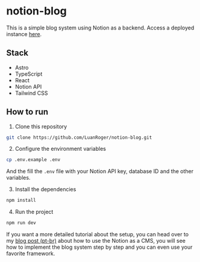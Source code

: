 # notion-blog

This is a simple blog system using Notion as a backend.
Access a deployed instance [here](https://notion-blog-luanroger.vercel.app).

## Stack

- Astro
- TypeScript
- React
- Notion API
- Tailwind CSS

## How to run

1. Clone this repository

```bash
git clone https://github.com/LuanRoger/notion-blog.git
```

2. Configure the environment variables

```bash
cp .env.example .env
```

And the fill the `.env` file with your Notion API key, database ID and the other variables.

3. Install the dependencies

```bash
npm install
```

4. Run the project

```bash
npm run dev
```

If you want a more detailed tutorial about the setup, you can head over to my [blog post (pt-br)](https://lrtechblog.vercel.app/post/notion_cms_blog) about how to use the Notion as a CMS, you will see how to implement the blog system step by step and you can even use your favorite framework.
